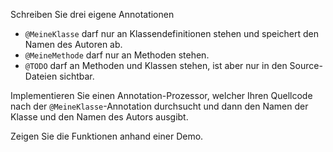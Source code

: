 Schreiben Sie drei eigene Annotationen
- `@MeineKlasse` darf nur an Klassendefinitionen stehen und speichert den Namen des Autoren ab. 
- `@MeineMethode` darf nur an Methoden stehen.
- `@TODO` darf an Methoden und Klassen stehen, ist aber nur in den Source-Dateien sichtbar. 

Implementieren Sie einen Annotation-Prozessor, welcher Ihren Quellcode nach der `@MeineKlasse`-Annotation durchsucht und dann den Namen der Klasse und den Namen des Autors ausgibt. 

Zeigen Sie die Funktionen anhand einer Demo.
